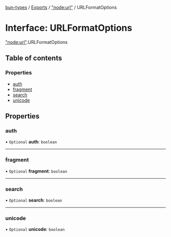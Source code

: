 [bun-types](https://oven-sh.github.io/bun-types/README.md) / [Exports](https://oven-sh.github.io/bun-types/modules.md) / ["node:url"](https://oven-sh.github.io/bun-types/modules/node_url_.md) / URLFormatOptions

# Interface: URLFormatOptions

["node:url"](https://oven-sh.github.io/bun-types/modules/node_url_.md).URLFormatOptions

## Table of contents

### Properties

- [auth](https://oven-sh.github.io/bun-types/interfaces/node_url_.URLFormatOptions.md#auth)
- [fragment](https://oven-sh.github.io/bun-types/interfaces/node_url_.URLFormatOptions.md#fragment)
- [search](https://oven-sh.github.io/bun-types/interfaces/node_url_.URLFormatOptions.md#search)
- [unicode](https://oven-sh.github.io/bun-types/interfaces/node_url_.URLFormatOptions.md#unicode)

## Properties

### auth

• `Optional` **auth**: `boolean`

___

### fragment

• `Optional` **fragment**: `boolean`

___

### search

• `Optional` **search**: `boolean`

___

### unicode

• `Optional` **unicode**: `boolean`
